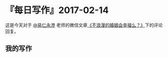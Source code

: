 # 『每日写作』2017-02-14

这是今天对于  [@易仁永澄](http://weibo.com/u/1640237087)  老师的微信文章[《不浪漫的婚姻会幸福么？》](http://chuansong.me/n/1567014352714)下的评论回复。

## 我的写作
